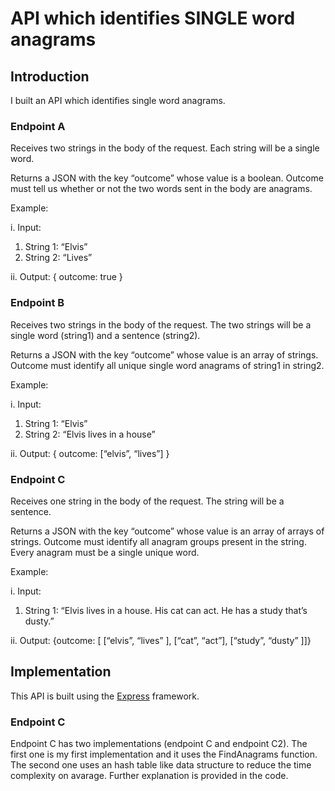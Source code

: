 # API which identifies SINGLE word anagrams

## Introduction
I built an API which identifies single word anagrams.

### Endpoint A
Receives two strings in the body of the request. Each string will be a single word.


Returns a JSON with the key “outcome” whose value is a boolean. Outcome must tell us whether or not the two words sent in the body are anagrams.


Example:  

i. Input:
1. String 1: “Elvis”
2. String 2: “Lives”  

ii. Output:    { outcome: true }


### Endpoint B
Receives two strings in the body of the request. The two strings will be a single word (string1) and a sentence (string2).

Returns a JSON with the key “outcome” whose value is an array of strings. Outcome must identify all unique single word anagrams of string1 in string2.


Example:  

i. Input:
1. String 1: “Elvis”
2. String 2: “Elvis lives in a house”  

ii. Output:    { outcome: [“elvis”, “lives”] }


### Endpoint C
Receives one string in the body of the request. The string will be a sentence.

Returns a JSON with the key “outcome” whose value is an array of arrays of strings. Outcome must identify all anagram groups present in the string. Every anagram
must be a single unique word.


Example:  

i. Input:
1. String 1: “Elvis lives in a house. His cat can act. He has a study that’s dusty.”  

ii. Output:  {outcome: [ [“elvis”, “lives” ], [“cat”, “act”], [“study”, “dusty” ]]}


## Implementation
This API is built using the [Express](https://expressjs.com/) framework.


### Endpoint C
Endpoint C has two implementations (endpoint C and endpoint C2). The first one is my first implementation and it uses the FindAnagrams function. The second one uses an hash table like data structure to reduce the time complexity on avarage. Further explanation is provided in the code.